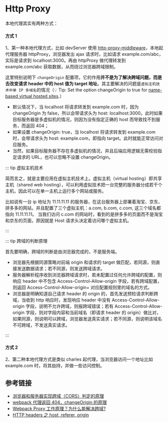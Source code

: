 # Http Proxy

本地代理其实有两种方式：

#### 方式 1

1、第一种本地代理方式，比如 devServer 使用 [http-proxy-middleware](https://github.com/chimurai/http-proxy-middleware#readme)，本地起代理服务器 httpProxy，浏览器发出 ajax 请求时，比如请求 example.com/abc，实际是请求到 localhost:3000。再由 httpProxy 做代理转发到 example.com/abc 获取数据，从而绕过浏览器跨域限制。

这里特别说明下 `changeOrigin` 配置项，它的作用**并不是为了解决跨域问题，而是去改变请求 header 中的 host 值为 target 地址**。其主要解决的问题是`虚拟主机技术中单 IP 多域名`的情况（💡 Tip: Set the option changeOrigin to true for [name-based virtual hosted sites](https://en.wikipedia.org/wiki/Virtual_hosting#Name-based).）

- 默认情况下，当 localhost 将请求转发到 example.com 时，因为 changeOrigin 为 false，所以会带请求头为 host: localhost:3000。此时如果目标服务器是多虚拟机的情况，则因为没有指定正确的 host 而导致找不到服务，而返回 404；
- 如果设置 changeOrigin: true，当 localhost 将请求转发到 example.com 时，会带请求头为 host: example.com，即指向 target。此时就能正常访问对应服务。
- 当然，如果目标服务器不存在多虚拟机的情况，并且后端应用逻辑无需校验指定请求的 URL，也可以忽略不设置 changeOrigin。

::: tip 虚拟主机技术

简而言之，就是主要应用在虚拟主机技术上。虚拟主机（virtual hosting）即共享主机（shared web hosting），可以利用虚拟技术把一台完整的服务器分成若干个主机，因此可以在单一主机上运行多个网站或服务。

比如说有一台 ip 地址为 11.11.11.11 的服务器，在这台服务器上部署着淘宝、京东、拼多多的网站，并且配置了三个虚拟主机：a.com, b.com, c.com, 这三个域名都指向 11.11.11.11。 当我们访问 c.com 的网站时，看到的是拼多多的页面而不是淘宝和京东的页面，原因就是 Host 请求头决定着访问哪个虚拟主机。

:::

::: tip 跨域的判断原理

首先要明确，跨域的判断是由浏览器完成的，不是服务端。

- 浏览器先根据同源策略对前端 origin 和请求的 target 做匹配，若同源，则直接发送数据请求；若不同源，则发送跨域请求。
- 服务器解析程序收到浏览器跨域请求时，若未配置过任何允许跨域的配置，则响应 header 中不包含 Access-Control-Allow-origin 字段，若有跨域配置，则返回 Access-Control-Allow-origin+ 对应配置规则里的域名的方式。
- 浏览器是明确知道自己请求 header 的 origin 的，首先发送预检请求判断跨域，当收到 http 响应时，发现响应 header 中没有 Access-Control-Allow-origin 字段，说明不允许跨域，则报跨域错误；若有 Access-Control-Allow-origin 字段，则对字段内容和当前域名（即请求 header 的 origin）做比对，如果同源，则说明可以跨域，浏览器发送真实请求；若不同源，则说明该域名不可跨域，不发送真实请求。

:::

#### 方式 2

2、第二种本地代理方式是类似 charles 起代理，当浏览器访问一个地址比如 example.com 时，将其劫持，并做一些访问控制。

## 参考链接

- [浏览器和服务器实现跨域（CORS）判定的原理](https://segmentfault.com/a/1190000003710973)
- [webpack 代理返回 404，changeOrigin 的原理](https://marskid.net/2018/01/13/webpack-devserver-proxy/)
- [Webpack Proxy 工作原理？为什么能解决跨域?](https://www.cnblogs.com/houxianzhou/p/14743623.html)
- [HTTP headers 之 host, referer, origin](https://juejin.cn/post/6844903954455724045#heading-7)

